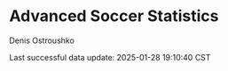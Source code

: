 # Advanced Soccer Statistics
Denis Ostroushko

<!-- gfm -->

Last successful data update: 2025-01-28 19:10:40 CST
